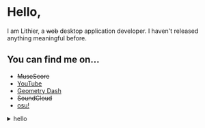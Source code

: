 # Hello,

I am Lithier, a ~~web~~ desktop application developer. I haven't released anything meaningful before.

## You can find me on...

- ~~MuseScore~~
- [YouTube](https://youtube.com/@lithier94675)
- [Geometry Dash](https://gdbrowser.com/u/lithier94675)
- ~~SoundCloud~~ 
- [osu!](https://osu.ppy.sh/users/34649968)

<details>
  <summary>hello</summary>
  <p>hi</p>
</details>
